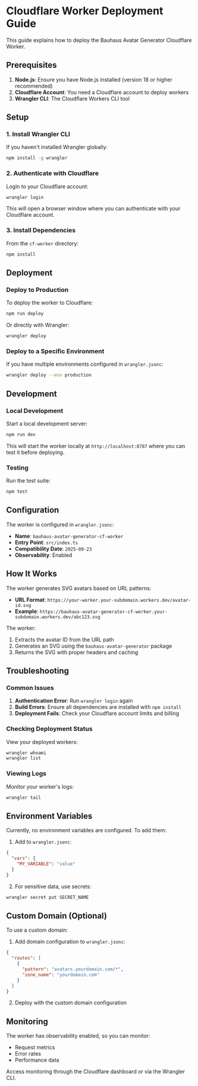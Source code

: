 # Cloudflare Worker Deployment Guide

This guide explains how to deploy the Bauhaus Avatar Generator Cloudflare Worker.

## Prerequisites

1. **Node.js**: Ensure you have Node.js installed (version 18 or higher recommended)
2. **Cloudflare Account**: You need a Cloudflare account to deploy workers
3. **Wrangler CLI**: The Cloudflare Workers CLI tool

## Setup

### 1. Install Wrangler CLI

If you haven't installed Wrangler globally:

```bash
npm install -g wrangler
```

### 2. Authenticate with Cloudflare

Login to your Cloudflare account:

```bash
wrangler login
```

This will open a browser window where you can authenticate with your Cloudflare account.

### 3. Install Dependencies

From the `cf-worker` directory:

```bash
npm install
```

## Deployment

### Deploy to Production

To deploy the worker to Cloudflare:

```bash
npm run deploy
```

Or directly with Wrangler:

```bash
wrangler deploy
```

### Deploy to a Specific Environment

If you have multiple environments configured in `wrangler.jsonc`:

```bash
wrangler deploy --env production
```

## Development

### Local Development

Start a local development server:

```bash
npm run dev
```

This will start the worker locally at `http://localhost:8787` where you can test it before deploying.

### Testing

Run the test suite:

```bash
npm test
```

## Configuration

The worker is configured in `wrangler.jsonc`:

- **Name**: `bauhaus-avatar-generator-cf-worker`
- **Entry Point**: `src/index.ts`
- **Compatibility Date**: `2025-09-23`
- **Observability**: Enabled

## How It Works

The worker generates SVG avatars based on URL patterns:

- **URL Format**: `https://your-worker.your-subdomain.workers.dev/avatar-id.svg`
- **Example**: `https://bauhaus-avatar-generator-cf-worker.your-subdomain.workers.dev/abc123.svg`

The worker:

1. Extracts the avatar ID from the URL path
2. Generates an SVG using the `bauhaus-avatar-generator` package
3. Returns the SVG with proper headers and caching

## Troubleshooting

### Common Issues

1. **Authentication Error**: Run `wrangler login` again
2. **Build Errors**: Ensure all dependencies are installed with `npm install`
3. **Deployment Fails**: Check your Cloudflare account limits and billing

### Checking Deployment Status

View your deployed workers:

```bash
wrangler whoami
wrangler list
```

### Viewing Logs

Monitor your worker's logs:

```bash
wrangler tail
```

## Environment Variables

Currently, no environment variables are configured. To add them:

1. Add to `wrangler.jsonc`:

```json
{
  "vars": {
    "MY_VARIABLE": "value"
  }
}
```

2. For sensitive data, use secrets:

```bash
wrangler secret put SECRET_NAME
```

## Custom Domain (Optional)

To use a custom domain:

1. Add domain configuration to `wrangler.jsonc`:

```json
{
  "routes": [
    {
      "pattern": "avatars.yourdomain.com/*",
      "zone_name": "yourdomain.com"
    }
  ]
}
```

2. Deploy with the custom domain configuration

## Monitoring

The worker has observability enabled, so you can monitor:

- Request metrics
- Error rates
- Performance data

Access monitoring through the Cloudflare dashboard or via the Wrangler CLI.
